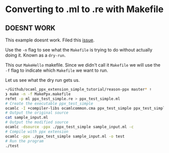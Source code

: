 # Converting to .ml to .re with Makefile
## DOESNT WORK

This example doesnt work. Filed this [issue](https://github.com/facebook/reason/issues/2568#issue-606547422).

Use the `-n` flag to see what the `Makefile` is trying to do without actually doing it. Known as a `dry-run`.

This our `MakeHello` makefile. Since we didn't call it `Makefile` we will use the `-f` flag to indicate which `Makefile` we want to run.

Let us see what the dry run gets us. 
```sh
~/Github/ocaml_ppx_extension_simple_tutorial/reason-ppx master* ⇡
❯ make -n -f MakePpx.makefile
refmt -p ml ppx_test_simple.re > ppx_test_simple.ml
# Create the executable ppx_test_simple
ocamlc -I +compiler-libs ocamlcommon.cma ppx_test_simple ppx_test_simple.ml
# Output the original source
cat sample_input.ml
# Output the modified source
ocamlc -dsource -ppx ./ppx_test_simple sample_input.ml -c
# Compile with ppx extension
ocamlc -ppx ./ppx_test_simple sample_input.ml -o test
# Run the program
./test

```